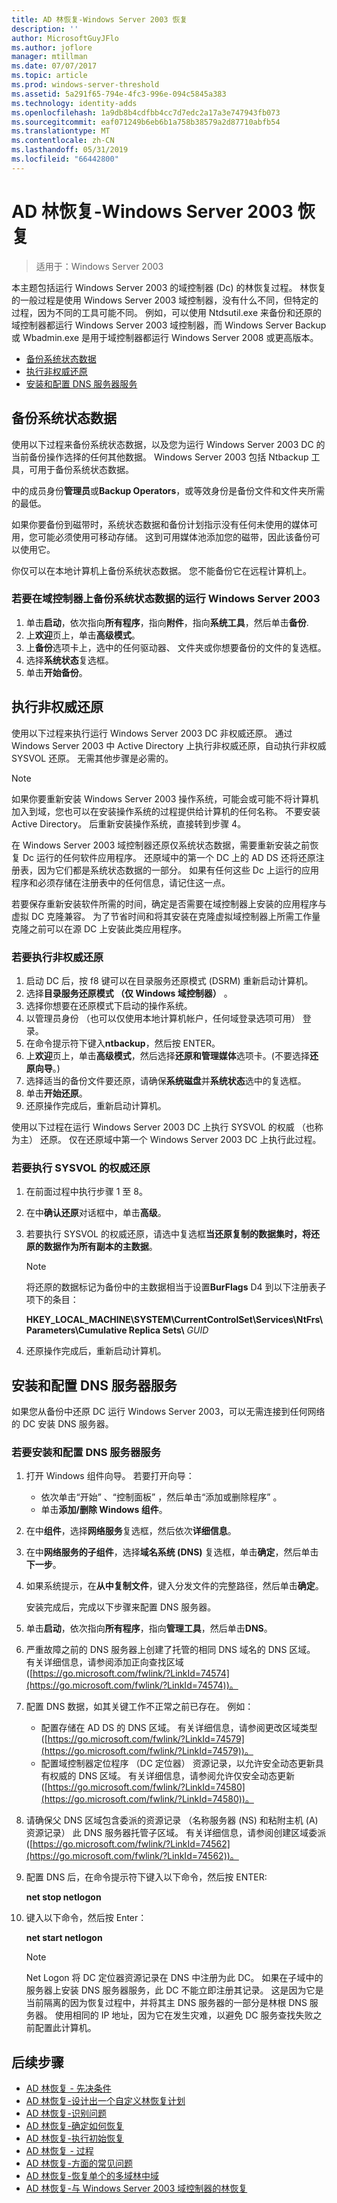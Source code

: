 ```yaml
---
title: AD 林恢复-Windows Server 2003 恢复
description: ''
author: MicrosoftGuyJFlo
ms.author: joflore
manager: mtillman
ms.date: 07/07/2017
ms.topic: article
ms.prod: windows-server-threshold
ms.assetid: 5a291f65-794e-4fc3-996e-094c5845a383
ms.technology: identity-adds
ms.openlocfilehash: 1a9db8b4cdfbb4cc7d7edc2a17a3e747943fb073
ms.sourcegitcommit: eaf071249b6eb6b1a758b38579a2d87710abfb54
ms.translationtype: MT
ms.contentlocale: zh-CN
ms.lasthandoff: 05/31/2019
ms.locfileid: "66442800"
---
```

# <a name="ad-forest-recovery---windows-server-2003-recovery"></a>AD 林恢复-Windows Server 2003 恢复

>适用于：Windows Server 2003

本主题包括运行 Windows Server 2003 的域控制器 (Dc) 的林恢复过程。 林恢复的一般过程是使用 Windows Server 2003 域控制器，没有什么不同，但特定的过程，因为不同的工具可能不同。 例如，可以使用 Ntdsutil.exe 来备份和还原的域控制器都运行 Windows Server 2003 域控制器，而 Windows Server Backup 或 Wbadmin.exe 是用于域控制器都运行 Windows Server 2008 或更高版本。  
  
- [备份系统状态数据](#backing-up-the-system-state-data)  
- [执行非权威还原](#performing-a-nonauthoritative-restore)  
- [安装和配置 DNS 服务器服务](#install-and-configure-the-dns-server-service)

## <a name="backing-up-the-system-state-data"></a>备份系统状态数据
使用以下过程来备份系统状态数据，以及您为运行 Windows Server 2003 DC 的当前备份操作选择的任何其他数据。 Windows Server 2003 包括 Ntbackup 工具，可用于备份系统状态数据。  
  
中的成员身份**管理员**或**Backup Operators**，或等效身份是备份文件和文件夹所需的最低。   
  
如果你要备份到磁带时，系统状态数据和备份计划指示没有任何未使用的媒体可用，您可能必须使用可移动存储。 这到可用媒体池添加您的磁带，因此该备份可以使用它。  
  
你仅可以在本地计算机上备份系统状态数据。 您不能备份它在远程计算机上。  
  
### <a name="to-back-up-the-system-state-data-on-a-domain-controller-that-runs-windows-server-2003"></a>若要在域控制器上备份系统状态数据的运行 Windows Server 2003  
  
1. 单击**启动**，依次指向**所有程序**，指向**附件**，指向**系统工具**，然后单击**备份**.  
2. 上**欢迎**页上，单击**高级模式**。  
3. 上**备份**选项卡上，选中的任何驱动器、 文件夹或你想要备份的文件的复选框。  
4. 选择**系统状态**复选框。  
5. 单击**开始备份**。  
  
## <a name="performing-a-nonauthoritative-restore"></a>执行非权威还原  

使用以下过程来执行运行 Windows Server 2003 DC 非权威还原。 通过 Windows Server 2003 中 Active Directory 上执行非权威还原，自动执行非权威 SYSVOL 还原。 无需其他步骤是必需的。  
  
> [!NOTE]
> 如果你要重新安装 Windows Server 2003 操作系统，可能会或可能不将计算机加入到域，您也可以在安装操作系统的过程提供给计算机的任何名称。 不要安装 Active Directory。 后重新安装操作系统，直接转到步骤 4。  
  
在 Windows Server 2003 域控制器还原仅系统状态数据，需要重新安装之前恢复 Dc 运行的任何软件应用程序。 还原域中的第一个 DC 上的 AD DS 还将还原注册表，因为它们都是系统状态数据的一部分。 如果有任何这些 Dc 上运行的应用程序和必须存储在注册表中的任何信息，请记住这一点。  
  
若要保存重新安装软件所需的时间，确定是否需要在域控制器上安装的应用程序与虚拟 DC 克隆兼容。 为了节省时间和将其安装在克隆虚拟域控制器上所需工作量克隆之前可以在源 DC 上安装此类应用程序。  
  
### <a name="to-perform-a-nonauthoritative-restore"></a>若要执行非权威还原
  
1. 启动 DC 后，按 f8 键可以在目录服务还原模式 (DSRM) 重新启动计算机。  
2. 选择**目录服务还原模式 （仅 Windows 域控制器）** 。  
3. 选择你想要在还原模式下启动的操作系统。  
4. 以管理员身份 （也可以仅使用本地计算机帐户，任何域登录选项可用） 登录。  
5. 在命令提示符下键入**ntbackup**，然后按 ENTER。  
6. 上**欢迎**页上，单击**高级模式**，然后选择**还原和管理媒体**选项卡。(不要选择**还原向导**。)  
7. 选择适当的备份文件要还原，请确保**系统磁盘**并**系统状态**选中的复选框。  
8. 单击**开始还原**。  
9. 还原操作完成后，重新启动计算机。  
  
使用以下过程在运行 Windows Server 2003 DC 上执行 SYSVOL 的权威 （也称为主） 还原。 仅在还原域中第一个 Windows Server 2003 DC 上执行此过程。  
  
### <a name="to-perform-an-authoritative-restore-of-sysvol"></a>若要执行 SYSVOL 的权威还原  
  
1. 在前面过程中执行步骤 1 至 8。  
2. 在中**确认还原**对话框中，单击**高级**。  
3. 若要执行 SYSVOL 的权威还原，请选中复选框**当还原复制的数据集时，将还原的数据作为所有副本的主数据**。  

   > [!NOTE]
   > 将还原的数据标记为备份中的主数据相当于设置**BurFlags** D4 到以下注册表子项下的条目：  
   >   
   > **HKEY_LOCAL_MACHINE\SYSTEM\CurrentControlSet\Services\NtFrs\Parameters\Cumulative Replica Sets\\** *GUID*  

4. 还原操作完成后，重新启动计算机。  
  
## <a name="install-and-configure-the-dns-server-service"></a>安装和配置 DNS 服务器服务

如果您从备份中还原 DC 运行 Windows Server 2003，可以无需连接到任何网络的 DC 安装 DNS 服务器。  
  
### <a name="to-install-and-configure-the-dns-server-service"></a>若要安装和配置 DNS 服务器服务  
  
1. 打开 Windows 组件向导。 若要打开向导：  

   - 依次单击“开始”  、“控制面板”  ，然后单击“添加或删除程序”  。  
   - 单击**添加/删除 Windows 组件**。  

2. 在中**组件**，选择**网络服务**复选框，然后依次**详细信息**。  
3. 在中**网络服务的子组件**，选择**域名系统 (DNS)** 复选框，单击**确定**，然后单击**下一步**。  
4. 如果系统提示，在**从中复制文件**，键入分发文件的完整路径，然后单击**确定**。  

   安装完成后，完成以下步骤来配置 DNS 服务器。  

5. 单击**启动**，依次指向**所有程序**，指向**管理工具**，然后单击**DNS**。  
6. 严重故障之前的 DNS 服务器上创建了托管的相同 DNS 域名的 DNS 区域。 有关详细信息，请参阅添加正向查找区域 ([https://go.microsoft.com/fwlink/?LinkId=74574](https://go.microsoft.com/fwlink/?LinkId=74574))。  
7. 配置 DNS 数据，如其关键工作不正常之前已存在。 例如：  

   - 配置存储在 AD DS 的 DNS 区域。 有关详细信息，请参阅更改区域类型 ([https://go.microsoft.com/fwlink/?LinkId=74579](https://go.microsoft.com/fwlink/?LinkId=74579))。  
   - 配置域控制器定位程序 （DC 定位器） 资源记录，以允许安全动态更新具有权威的 DNS 区域。 有关详细信息，请参阅允许仅安全动态更新 ([https://go.microsoft.com/fwlink/?LinkId=74580](https://go.microsoft.com/fwlink/?LinkId=74580))。  

8. 请确保父 DNS 区域包含委派的资源记录 （名称服务器 (NS) 和粘附主机 (A) 资源记录） 此 DNS 服务器托管子区域。 有关详细信息，请参阅创建区域委派 ([https://go.microsoft.com/fwlink/?LinkId=74562](https://go.microsoft.com/fwlink/?LinkId=74562))。  
9. 配置 DNS 后，在命令提示符下键入以下命令，然后按 ENTER:  

   **net stop netlogon**

10. 键入以下命令，然后按 Enter：  

    **net start netlogon**

    > [!NOTE]
    > Net Logon 将 DC 定位器资源记录在 DNS 中注册为此 DC。 如果在子域中的服务器上安装 DNS 服务器服务，此 DC 不能立即注册其记录。 这是因为它是当前隔离的因为恢复过程中，并将其主 DNS 服务器的一部分是林根 DNS 服务器。 使用相同的 IP 地址，因为它在发生灾难，以避免 DC 服务查找失败之前配置此计算机。

## <a name="next-steps"></a>后续步骤

- [AD 林恢复 - 先决条件](AD-Forest-Recovery-Prerequisties.md)  
- [AD 林恢复-设计出一个自定义林恢复计划](AD-Forest-Recovery-Devising-a-Plan.md)  
- [AD 林恢复-识别问题](AD-Forest-Recovery-Identify-the-Problem.md)
- [AD 林恢复-确定如何恢复](AD-Forest-Recovery-Determine-how-to-Recover.md)
- [AD 林恢复-执行初始恢复](AD-Forest-Recovery-Perform-initial-recovery.md)  
- [AD 林恢复 - 过程](AD-Forest-Recovery-Procedures.md)  
- [AD 林恢复-方面的常见问题](AD-Forest-Recovery-FAQ.md)  
- [AD 林恢复-恢复单个的多域林中域](AD-Forest-Recovery-Single-Domain-in-Multidomain-Recovery.md)  
- [AD 林恢复-与 Windows Server 2003 域控制器的林恢复](AD-Forest-Recovery-Windows-Server-2003.md) 
